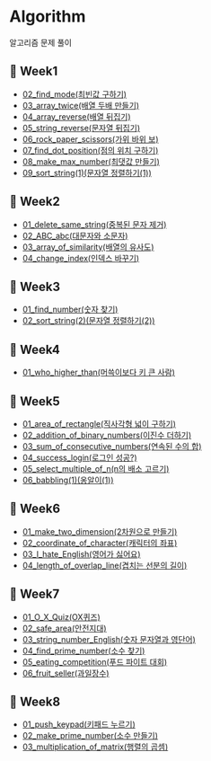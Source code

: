 # Algorithm
알고리즘 문제 풀이

## 📆 Week1
- <a href="https://guco.tistory.com/54" target="_blank">02_find_mode(최빈값 구하기)</a>
- <a href="https://guco.tistory.com/55" target="_blank">03_array_twice(배열 두배 만들기)</a>
- <a href="https://guco.tistory.com/57" target="_blank">04_array_reverse(배열 뒤집기)</a>
- <a href="https://guco.tistory.com/58" target="_blank">05_string_reverse(문자열 뒤집기)</a>
- <a href="https://guco.tistory.com/59" target="_blank">06_rock_paper_scissors(가위 바위 보)</a>
- <a href="https://guco.tistory.com/61" target="_blank">07_find_dot_position(점의 위치 구하기)</a>
- <a href="https://guco.tistory.com/62" target="_blank">08_make_max_number(최댓값 만들기)</a>
- <a href="https://guco.tistory.com/63" target="_blank">09_sort_string(1)(문자열 정렬하기(1))</a>

## 📆 Week2
- <a href="https://guco.tistory.com/71" target="_blank">01_delete_same_string(중복된 문자 제거)</a>
- <a href="https://guco.tistory.com/79" target="_blank">02_ABC_abc(대문자와 소문자)</a>
- <a href="https://guco.tistory.com/81" target="_blank">03_array_of_similarity(배열의 유사도)</a>
- <a href="https://guco.tistory.com/80" target="_blank">04_change_index(인덱스 바꾸기)</a>

## 📆 Week3
- <a href="https://guco.tistory.com/84" target="_blank">01_find_number(숫자 찾기)</a>
- <a href="https://guco.tistory.com/87" target="_blank">02_sort_string(2)(문자열 정렬하기(2))</a>

## 📆 Week4
- <a href="https://guco.tistory.com/93" target="_blank">01_who_higher_than(머쓱이보다 키 큰 사람)</a>

## 📆 Week5
- <a href="https://guco.tistory.com/104" target="_blank">01_area_of_rectangle(직사각형 넓이 구하기)</a>
- <a href="https://guco.tistory.com/105" target="_blank">02_addition_of_binary_numbers(이진수 더하기)</a>
- <a href="https://guco.tistory.com/109" target="_blank">03_sum_of_consecutive_numbers(연속된 수의 합)</a>
- <a href="https://guco.tistory.com/114" target="_blank">04_success_login(로그인 성공?)</a>
- <a href="https://guco.tistory.com/117" target="_blank">05_select_multiple_of_n(n의 배소 고르기)</a>
- <a href="https://guco.tistory.com/120" target="_blank">06_babbling(1)(옹알이(1))</a>
  
## 📆 Week6
- <a href="https://guco.tistory.com/124" target="_blank">01_make_two_dimension(2차원으로 만들기)</a>
- <a href="https://guco.tistory.com/127" target="_blank">02_coordinate_of_character(캐릭터의 좌표)</a>
- <a href="https://guco.tistory.com/130" target="_blank">03_I_hate_English(영어가 싫어요)</a>
- <a href="https://guco.tistory.com/134" target="_blank">04_length_of_overlap_line(겹치는 선분의 길이)</a>

## 📆 Week7
- <a href="https://guco.tistory.com/162" target="_blank">01_O_X_Quiz(OX퀴즈)</a>
- <a href="https://guco.tistory.com/165" target="_blank">02_safe_area(안전지대)</a>
- <a href="https://guco.tistory.com/168" target="_blank">03_string_number_English(숫자 문자열과 영단어)</a>
- <a href="https://guco.tistory.com/167" target="_blank">04_find_prime_number(소수 찾기)</a>
- <a href="https://guco.tistory.com/171" target="_blank">05_eating_competition(푸드 파이트 대회)</a>
- <a href="https://guco.tistory.com/172" target="_blank">06_fruit_seller(과일장수)</a>

## 📆 Week8
- <a href="https://guco.tistory.com/189">01_push_keypad(키패드 누르기)</a>
- <a href="https://guco.tistory.com/196">02_make_prime_number(소수 만들기)</a>
- <a href="https://guco.tistory.com/200">03_multiplication_of_matrix(행렬의 곱셈)</a>
